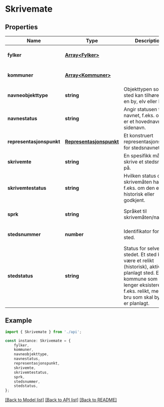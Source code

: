 # Skrivemate


## Properties

Name | Type | Description | Notes
------------ | ------------- | ------------- | -------------
**fylker** | [**Array&lt;Fylker&gt;**](Fylker.md) |  | [optional] [default to undefined]
**kommuner** | [**Array&lt;Kommuner&gt;**](Kommuner.md) |  | [optional] [default to undefined]
**navneobjekttype** | **string** | Objekttypen som et sted kan tilhøre, f.eks en by, elv eller kirke | [optional] [default to undefined]
**navnestatus** | **string** | Angir statusen til navnet, f.eks. om det er et hovednavn eller sidenavn. | [optional] [default to undefined]
**representasjonspunkt** | [**Representasjonspunkt**](Representasjonspunkt.md) | Et konstruert representasjonspunkt for stedsnavnet. | [optional] [default to undefined]
**skrivemte** | **string** | En spesifikk måte å skrive et stedsnavn på. | [optional] [default to undefined]
**skrivemtestatus** | **string** | Hvilken status denne skrivemåten har, f.eks. om den er historisk eller godkjent. | [optional] [default to undefined]
**sprk** | **string** | Språket til skrivemåten/navnet. | [optional] [default to undefined]
**stedsnummer** | **number** | Identifikator for et sted. | [optional] [default to undefined]
**stedstatus** | **string** | Status for selve stedet. Et sted kan være et relikt (historisk), aktivt eller planlagt sted. En kommune som ikke lenger eksisterer er f.eks. relikt, mens en bru som skal bygges er planlagt. | [optional] [default to undefined]

## Example

```typescript
import { Skrivemate } from './api';

const instance: Skrivemate = {
    fylker,
    kommuner,
    navneobjekttype,
    navnestatus,
    representasjonspunkt,
    skrivemte,
    skrivemtestatus,
    sprk,
    stedsnummer,
    stedstatus,
};
```

[[Back to Model list]](../README.md#documentation-for-models) [[Back to API list]](../README.md#documentation-for-api-endpoints) [[Back to README]](../README.md)
